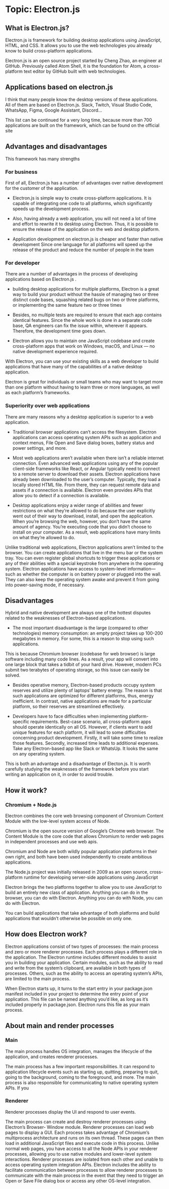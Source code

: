 # Topic: Electron.js

## What is Electron.js?

Electron.js is framework for building desktop applications using JavaScript, HTML, and CSS.
It allows you to use the web technologies you already know to build cross-platform applications.

Electron.js is an open source project started by Cheng Zhao, an engineer at GitHub.
Previously called Atom Shell, it is the foundation for Atom, a cross-platform text editor by GitHub built with web technologies.

## Applications based on electron.js

I think that many people know the desktop versions of these applications. All of them are based on Electron.js.
Slack, Twitch, Visual Studio Code, WhatsApp, Figma, Google Assistant, Discord...

This list can be continued for a very long time, because more than 700 applications are built on the framework, which can be found on the official site

## Advantages and disadvantages

This framework has many strengths

### For business

First of all, Electron.js has a number of advantages over native development for the customer of the application.

- Electron.js is simple way to create cross-platform applications.
  It is capable of integrating one code to all platforms, which significantly speeds up the development process.

- Also, having already a web application, you will not need a lot of time and effort to rewrite it to desktop using Electron.
  Thus, it is possible to ensure the release of the application on the web and desktop platform.

- Application development on electron.js is cheaper and faster than native development
  Since one language for all platforms will speed up the release of the product and reduce the number of people in the team

### For developer

There are a number of advantages in the process of developing applications based on Electron.js .

- building desktop applications for multiple platforms, Electron is a great way to build your product without the hassle
  of managing two or three distinct code bases, squashing related bugs on two or three platforms, or implementing the same feature two or three times

- Besides, no multiple tests are required to ensure that each app contains identical features. Since the whole work is done in a separate code base, QA engineers can fix the issue within, wherever it appears. Therefore, the development time goes down.

- Electron allows you to maintain one JavaScript codebase and create cross-platform apps that work on Windows, macOS, and Linux — no native development experience required.

With Electron, you can use your existing skills as a web developer to build applications that have many of the capabilities of a native desktop application.

Electron is great for individuals or small teams who may want to target more
than one platform without having to learn three or more languages, as well as
each platform’s frameworks.

### Superiority over web applications

There are many reasons why a desktop application is superior to a web application.

- Traditional browser applications can’t access the filesystem.
  Electron applications can access operating system APIs such as application and
  context menus, File Open and Save dialog boxes, battery status and power settings,
  and more.

- Most web applications aren’t available when there isn’t a reliable internet connection.
  Even advanced web applications using any of the popular client-side frameworks
  like React, or Angular typically need to connect to a remote server to download their assets.
  Electron applications have already been downloaded to the user’s computer. Typically, they load a locally stored HTML file. From there, they can request remote data and assets if a connection is available. Electron even provides APIs that allow you to detect if a connection is available.

- Desktop applications enjoy a wider range of abilities and fewer restrictions on what
  they’re allowed to do because the user explicitly went out of their way to download,
  install, and open the application. When you’re browsing the web, however, you don’t
  have the same amount of agency. You’re executing code that you didn’t choose to
  install on your computer. As a result, web applications have many limits on what
  they’re allowed to do.

Unlike traditional web applications, Electron applications aren’t limited to the browser.
You can create applications that live in the menu bar or the system tray.
You can even register global shortcuts to trigger these applications or any of their abilities
with a special keystroke from anywhere in the operating system.
Electron applications have access to system-level information—such as whether the computer is on battery power or plugged into the wall. They can also keep the operating
system awake and prevent it from going into power-saving mode, if necessary.

## Disadvantages

Hybrid and native development are always one of the hottest disputes related to the weaknesses of Electron-based applications.

- The most important disadvantage is the large (compared to other technologies)
  memory consumption: an empty project takes up 100-200 megabytes in memory. For some, this is a reason to stop
  using such applications.

This is because Chromium browser (codebase for web browser) is large software including many code lines. As a result, your app will convert into one large block that takes a tidbit of your hard drive. However, modern PCs submit two terabytes of operating storage, so this issue can easily be solved.

- Besides operative memory, Electron-based products occupy system reserves and utilize plenty of laptops’ battery energy. The reason is that such applications are optimized for different platforms, thus, energy inefficient. In contrast, native applications are made for a particular platform, so their reserves are streamlined effectively.

- Developers have to face difficulties when implementing platform-specific requirements. Best-case scenario, all cross-platform apps should operate identically on all OS. However, if clients want to add unique features for each platform, it will lead to some difficulties concerning product development. Firstly, it will take some time to realize those features. Secondly, increased time leads to additional expenses. Take any Electron-based app like Slack or WhatsUp. It looks the same on any operating system.

This is both an advantage and a disadvantage of Electon.js.
It is worth carefully studying the weaknesses of the framework before you start writing an application on it, in order to avoid trouble.

## How it work?

### Chromium + Node.js

Electron combines the core web browsing component of Chromium Content Module with the low-level system access of Node.

Chromium is the open source version of Google’s Chrome web browser. The Content Module is the core code that allows Chromium to render web pages in independent processes and use web apis.

Chromium and Node are both wildly popular application platforms in their own
right, and both have been used independently to create ambitious applications.

The Node.js project was initially released in 2009 as an open source, cross-platform runtime for developing server-side applications using JavaScript

Electron brings the two platforms together to allow you to use JavaScript to build an entirely new class of application. Anything you can do in the browser, you can do with
Electron. Anything you can do with Node, you can do with Electron.

You can build applications that take advantage of both platforms and build applications that
wouldn’t otherwise be possible on only one.

## How does Electron work?

Electron applications consist of two types of processes: the main process and zero or more renderer processes. Each process plays a different role in the application. The Electron runtime includes different modules to assist you in building your application.
Certain modules, such as the ability to read and write from the system’s clipboard, are available in both types of processes. Others, such as the ability to access an operating
system’s APIs, are limited to the main process.

When Electron starts up, it turns to the start entry in your package.json manifest
included in your project to determine the entry point of your application. This file
can be named anything you’d like, as long as it’s included properly in package.json.
Electron runs this file as your main process.

## About main and render processes

### Main

The main process handles OS integration, manages the lifecycle of the application,
and creates renderer processes.

The main process has a few important responsibilities. It can respond to application lifecycle events such as starting up, quitting, preparing to quit, going to the background,
coming to the foreground, and more. The main process is also responsible for communicating to native operating system APIs. If you

### Renderer

Renderer processes display the UI and respond to user events.

The main process can create and destroy renderer processes using Electron’s Browser-
Window module. Renderer processes can load web pages to display a GUI. Each process
takes advantage of Chromium’s multiprocess architecture and runs on its own thread.
These pages can then load in additional JavaScript files and execute code in this process.
Unlike normal web pages, you have access to all the Node APIs in your renderer
processes, allowing you to use native modules and lower-level system interactions.
Renderer processes are isolated from each other and unable to access operating
system integration APIs. Electron includes the ability to facilitate communication
between processes to allow renderer processes to communicate with the main process
in the event that they need to trigger an Open or Save File dialog box or access any
other OS-level integration.
